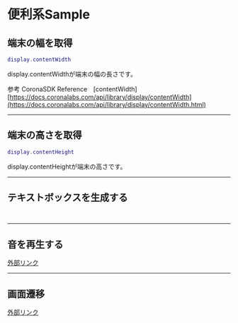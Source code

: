 # 便利系Sample

## 端末の幅を取得

```lua
display.contentWidth
```

display.contentWidthが端末の幅の長さです。

参考
CoronaSDK Reference　[contentWidth]
[https://docs.coronalabs.com/api/library/display/contentWidth](https://docs.coronalabs.com/api/library/display/contentWidth.html)

---

## 端末の高さを取得

```lua
display.contentHeight
```

display.contentHeightが端末の高さです。



---

## テキストボックスを生成する

``` lua



```



---

## 音を再生する

[外部リンク](http://kwiksher.com/bootcamp/corona1/playing_audio.html)

- - -

## 画面遷移
[外部リンク](http://kwiksher.com/bootcamp/corona2/composer_gui.html)